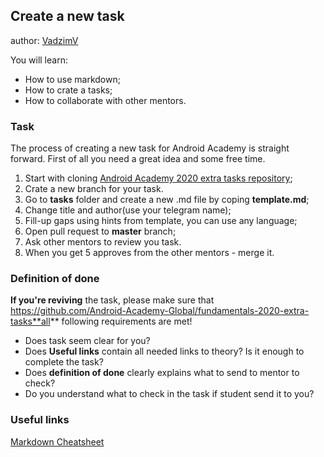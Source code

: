 ## Create a new task
author: [VadzimV](http://t.me/VadzimV)

You will learn:
* How to use markdown;
* How to crate a tasks;
* How to collaborate with other mentors.

### Task

The process of creating a new task for Android Academy is straight forward.
First of all you need a great idea and some free time.
1. Start with cloning [Android Academy 2020 extra tasks repository](https://github.com/Android-Academy-Global/fundamentals-2020-extra-tasks);
2. Crate a new branch for your task.
2. Go to **tasks** folder and create a new .md file by coping **template.md**;
3. Change title and author(use your telegram name);
4. Fill-up gaps using hints from template, you can use any language;
5. Open pull request to **master** branch;
6. Ask other mentors to review you task.
7. When you get 5 approves from the other mentors - merge it.

### Definition of done

**If you're reviving** the task, please make sure that https://github.com/Android-Academy-Global/fundamentals-2020-extra-tasks**all** following requirements are met!

* Does task seem clear for you?
* Does **Useful links** contain all needed links to theory? Is it enough to complete the task?
* Does **definition of done** clearly explains what to send to mentor to check?
* Do you understand what to check in the task if student send it to you?

### Useful links

[Markdown Cheatsheet](https://github.com/adam-p/markdown-here/wiki/Markdown-Cheatsheet)
